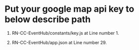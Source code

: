 # Put your google map api key to below describe path

1. RN-CC-EventHub/constants/key.js at Line number 1.

2. RN-CC-EventHub/app.json at Line number 29.
